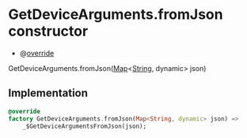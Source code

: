 


# GetDeviceArguments.fromJson constructor






- @[override](https://api.flutter.dev/flutter/dart-core/override-constant.html)

GetDeviceArguments.fromJson([Map](https://api.flutter.dev/flutter/dart-core/Map-class.html)&lt;[String](https://api.flutter.dev/flutter/dart-core/String-class.html), dynamic> json)





## Implementation

```dart
@override
factory GetDeviceArguments.fromJson(Map<String, dynamic> json) =>
    _$GetDeviceArgumentsFromJson(json);
```







